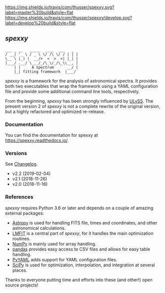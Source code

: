 https://img.shields.io/travis/com/thusser/spexxy.svg?label=master%20build&style=flat
https://img.shields.io/travis/com/thusser/spexxy/develop.svg?label=develop%20build&style=flat

## *spexxy*

```text
___ _ __   _____  ____  ___   _ 
/ __| '_ \ / _ \ \/ /\ \/ / | | |
\__ \ |_) |  __/>  <  >  <| |_| |
|___/ .__/ \___/_/\_\/_/\_\\__, |
    | |     A spectrum      __/ |
    |_| fitting framework  |___/ 
```

*spexxy* is a framework for the analysis of astronomical spectra. It provides both two executables
that wrap the framework using a YAML configuration file and provide some additional command line
tools, respectively.

From the beginning, *spexxy* has been strongly influenced by [ULySS](http://ulyss.univ-lyon1.fr/). The present
version 2 of *spexxy* is not a complete rewrite of the original version, but a highly refactored and optimized 
re-release.


### Documentation

You can find the documentation for spexxy at <https://spexxy.readthedocs.io/>.

### Versions
See [Changelog](CHANGELOG.md).
* v2.2 (2019-02-04)
* v2.1 (2018-11-26)
* v2.0 (2018-11-16)


### References

*spexxy* requires Python 3.6 or later and depends on a couple of amazing external packages:

* [Astropy](http://www.astropy.org/) is used for handling FITS file, times and coordinates, and other
  astronomical calculations.
* [LMFIT](https://lmfit.github.io/lmfit-py/) is a central part of *spexxy*, for it handles the main
  optimization routines.
* [NumPy](http://www.numpy.org/) is mainly used for array handling.
* [pandas](https://pandas.pydata.org/) provides easy access to CSV files and allows for easy table
  handling.
* [PyYAML](https://pyyaml.org/) adds support for YAML configuration files.
* [SciPy](https://www.scipy.org/) is used for optimization, interpolation, and integration at several
  places.

Thanks to everyone putting time and efforts into these (and other!) open source projects!
